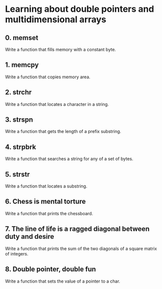 # Learning about double pointers and multidimensional arrays
## 0. memset
Write a function that fills memory with a constant byte.
## 1. memcpy
Write a function that copies memory area.
## 2. strchr
Write a function that locates a character in a string.
## 3. strspn 
Write a function that gets the length of a prefix substring.
## 4. strpbrk 
Write a function that searches a string for any of a set of bytes.
## 5. strstr 
Write a function that locates a substring.
## 6. Chess is mental torture 
Write a function that prints the chessboard.
## 7. The line of life is a ragged diagonal between duty and desire
Write a function that prints the sum of the two diagonals of a square matrix of integers.
## 8. Double pointer, double fun 
Write a function that sets the value of a pointer to a char.
